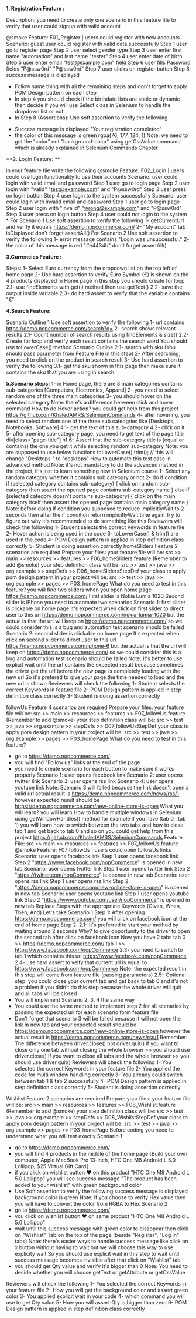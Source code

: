 **1. Registration Feature :**
 
Description:
you need to create only one scenario in this feature file to verify that user could signup with valid account
 
@smoke
Feature: F01_Register | users could register with new accounts
Scenario: guest user could register with valid data successfully
Step 1 user go to register page
Step 2 user select gender type
Step 3 user enter first name "automation" and last name "tester"
Step 4 user enter date of birth
Step 5 user enter email "test@example.com" field
Step 6 user fills Password fields "P@ssw0rd" "P@ssw0rd"
Step 7 user clicks on register button
Step 8 success message is displayed
 
* Follow same thing with all the remaining steps and don't forget to apply POM Design pattern on each step
* In step 4
you should check if the birthdate lists are static or dynamic then decide if you will use Select class in Selenium to handle
the dropdown list or not
* In Step 8 (Assertions):
Use soft assertion to verify the following
- Success message is displayed "Your registration completed"
- the color of this message is green rgba(76, 177, 124, 1)
Note: we need to get the "color" not "background-color" using getCssValue command which is already explained
in Selenium Commands Chapter
 



  
**2. Login Feature: **
 
in your feature file write the following
@smoke
Feature: F02_Login | users could use login functionality to use their accounts
Scenario: user could login with valid email and password
Step 1 user go to login page
Step 2 user login with "valid" "test@example.com" and "P@ssw0rd"
Step 3 user press on login button
Step 4 user login to the system successfully
Scenario: user could login with invalid email and password
Step 1 user go to login page
Step 2 user login with "invalid" "wrong@example.com" and "P@ssw0rd"
Step 3 user press on login button
Step 4 user could not login to the system
* 
For Scenario 1
Use soft assertion to verify the following
1- getCurrentUrl and verify it equals https://demo.nopcommerce.com/
2- "My account" tab isDisplayed
don't forget assertAll()
For Scenario 2
Use soft assertion to verify the following
1- error message contains "Login was unsuccessful."
2- the color of this message is red "#e4434b"
don't forget assertAll()
  
  
**3.Currencies Feature :**
 
Steps:
1- Select Euro currency from the dropdown list on the top left of home page
2- Use hard assertion to verify Euro Symbol (€) is shown on the 4 products displayed in Home page
in this step you should create for loop
2.1- use findElements with get(i) method then use getText()
2.2- save the output inside variable
2.3- do hard assert to verify that the variable contains "€"
 

**4.Search Feature:**
 

Scenario Outline 1
Use soft assertion to verify the following
1- url contains https://demo.nopcommerce.com/search?q=
2- search shows relevant results
2.1- Count number of search results using findElements & size()
2.2- Create for loop and verify each result contains the search word
You should use toLowerCase() method
Scenario Outline 2
1- search with sku (You should pass parameter from Feature File in this step)
2- After searching, you need to click on the product in search result
3- Use hard assertion to verify the following
3.1- get the sku shown in this page then make sure it contains the sku that you are using in search
 






 
**5.Scenario steps:**
1- in Home page, there are 3 main categories contains sub-categories
[Computers, Electronics, Apparel]
2- you need to select random one of the three main categories
3- you should hover on the selected category
Note: there's a difference between click and hover command
How to do Hover action? you could get help from this project
https://github.com/KhaledAMRS/SeleniumCommands
4- after hovering, you need to select random one of the three sub cateogries like [Desktops, Notebooks, Software]
4.1- get the text of this sub-category
4.2- click on it
5- after opening sub-category page, you need to get text of the page title
div[class="page-title"] h1
6- Assert that the sub-category title is (equal or contains) the one you get it while selecting random sub-category
Note: you are supposed to use below functions
toLowerCase().trim(); // this will change "Desktops " to "desktops"
How to automate this test case in advanced method
Note: it's not mandatory to do the advanced method in the project, it's just to learn something new in Selenium course
1- Select any random category whether it contains sub cateogry or not
2- do if condition
if (selected category contains sub-category)
{
click on random sub-category then assert the opened page contains sub-category name
}
else if (selected category doesn't contains sub-category)
{
click on the main category itself then assert the opened page contains main category name
}
Note: before doing if condition you supposed to reduce implicitlyWait to 2 seconds
 then after the if condition return implicitlyWait time again
Try to figure out why it's recommended to do something like this
Reviewers will check the following
1- Student selects the correct Keywords in feature file
2- Hover action is being used in the code
3- toLowerCase() & trim() are used in the code
4- POM Design pattern is applied in step definition class correctly
5- Student is doing assertion correctly
homeSliders Feature
2 scenarios are required
Prepare your files:
your feature file will be:
src >> main >> resources >> features >> F06_homeSliders.feature (Remember to add @smoke)
your step definition class will be:
src >> test >> java >> org.example >> stepDefs >> D06_homeSlidersStepDef
your class to apply pom design pattern in your project will be:
src >> test >> java >> org.example >> pages >> P03_homePage
What do you need to test in this feature?
you will find two sliders when you open home page https://demo.nopcommerce.com/
First slider is Nokia Lumia 1020
Second slider is iPhone
you need to automate two scenarios
Scenario 1: first slider is clickable on home page
It's expected when click on first slider to direct user to this url https://demo.nopcommerce.com/nokia-lumia-1020
but the actual is that the url will keep on https://demo.nopcommerce.com/
so we could consider this is a bug and automation test scenario should be failed
Scenario 2: second slider is clickable on home page
It's expected when click on second slider to direct user to this url https://demo.nopcommerce.com/iphone-6
but the actual is that the url will keep on https://demo.nopcommerce.com/
so we could consider this is a bug and automation test scenario should be failed
Note: It's better to use explicit wait until the url contains the expected result
because sometimes the driver get the url before the new page is completely loading with the new url
So it's prefered to give your page the time needed to load and the new url is shown
Reviewers will check the following
1- Student selects the correct Keywords in feature file
2- POM Design pattern is applied in step definition class correctly
3- Student is doing assertion correctly








followUs Feature
4 scenarios are required
Prepare your files:
your feature file will be:
src >> main >> resources >> features >> F07_followUs.feature (Remember to add @smoke)
your step definition class will be:
src >> test >> java >> org.example >> stepDefs >> D07_followUsStepDef
your class to apply pom design pattern in your project will be:
src >> test >> java >> org.example >> pages >> P03_homePage
What do you need to test in this feature?
- go to https://demo.nopcommerce.com/
- you will find "Follow us" links at the end of the page
- you need to create scenario for each button to make sure it works properly
Scenario 1: user opens facebook link
Scenario 2: user opens twitter link
Scenario 3: user opens rss link
Scenario 4: user opens youtube link
Note: Scenario 3 will failed because the link doesn't open a valid url
actual result is https://demo.nopcommerce.com/news/rss/1
however expected result should be https://demo.nopcommerce.com/new-online-store-is-open
What you will learn?
you will learn How to handle multiple windows in Selenium using getWindowHandles() method
for example if you have (tab 0 , tab 1)
you will learn how to switch between the two tabs and how to close tab 1 and get back to tab 0 and so on
you could get help from this project
https://github.com/KhaledAMRS/SeleniumCommands
Feature File:
src >> main >> resources >> features >> F07_followUs.feature
@smoke
Feature: F07_followUs | users could open followUs links
Scenario: user opens facebook link
Step 1 user opens facebook link
 Step 2 "https://www.facebook.com/nopCommerce" is opened in new tab
Scenario: user opens twitter link
 Step 1 user opens twitter link
 Step 2 "https://twitter.com/nopCommerce" is opened in new tab
Scenario: user opens rss link
 Step 1 user opens rss link
 Step 2 "https://demo.nopcommerce.com/new-online-store-is-open" is opened in new tab
 Scenario: user opens youtube link
 Step 1 user opens youtube link
 Step 2 "https://www.youtube.com/user/nopCommerce" is opened in new tab
Replace Steps with the appropriate Keywords (Given, When, Then, And)
Let's take Scenario 1
Step 1: After opening https://demo.nopcommerce.com/ you will click on facebook icon at the end of home page
Step 2:
2.1- It's preferred to start your method by waiting around 2 seconds
Why?
to give opportunity to the driver to open the second tab after click on facebook icon
Now you have 2 tabs
tab 0 >> https://demo.nopcommerce.com/
tab 1 >> https://www.facebook.com/nopCommerce
2.3- you need to switch to tab 1 which contains this url https://www.facebook.com/nopCommerce
2.4- use hard assert to veify that current url is equal to https://www.facebook.com/nopCommerce
Note: the expected result in this step will come from feature file (passing parameters)
2.5- Optional step: you could close your current tab and get back to tab 0
and it's not a problem if you didn't do this step because the whole driver will quit and all tabs will be closed
- You will implement Scenario 2, 3, 4 the same way
- You could use the same method to implement step 2 for all scenarios by passing the expected url for each scenario
form feature file
- Don't forget that scenario 3 will be failed because it will not open the link in new tab and your expected result should
be https://demo.nopcommerce.com/new-online-store-is-open however the actual result is
https://demo.nopcommerce.com/news/rss/1
Remember:
The difference between driver.close() not driver.quit()
if you want to close only one tab without closing the whole browser >> you should use driver.close()
if you want to close all tabs and the whole browser >> you should use driver.quit()
Reviewers will check the following
1- You selected the correct Keywords in your feature file
2- You applied the code for multi window handling correctly
3- You already could switch between tab 1 & tab 2 successfully
4- POM Design pattern is applied in step definition class correctly
5- Student is doing assertion correctly





  
Wishlist Feature
2 scenarios are required
Prepare your files:
your feature file will be:
src >> main >> resources >> features >> F08_Wishlist.feature (Remember to add @smoke)
your step definition class will be:
src >> test >> java >> org.example >> stepDefs >> D08_WishlistStepDef
your class to apply pom design pattern in your project will be:
src >> test >> java >> org.example >> pages >> P03_homePage
Before coding you need to understand what you will test exactly
Scenario 1
- go to https://demo.nopcommerce.com/
- you will find 4 products in the middle of the home page [Build your own computer, Apple MacBook Pro 13-inch, HTC
One M8 Android L 5.0 Lollipop, $25 Virtual Gift Card]
- if you click on wishlist button ❤️ on this product "HTC One M8 Android L 5.0 Lollipop"
you will see success message "The product has been added to your wishlist" with green background color
- Use Soft assertion to verify the following
success message is displayed
background color is green
Note: if you choose to verify Hex value then you will have to convert the color from RGBA to Hex
Scenario 2
- go to https://demo.nopcommerce.com/
- you click on wishlist button ❤️ on same product "HTC One M8 Android L 5.0 Lollipop"
- wait until this success message with green color to disappear then click on "Wishlist" Tab on the top of the page
(beside "Register", "Log in" tabs)
Note: there's easier ways to handle success message like click on x button without having to wait but we will choose this
way to use explicity wait
So you should use explicit wait in this step to wait until success message becomes invisible after that click on "Wishlist"
tab
- you should get Qty value and verify it's bigger than 0
Note: You need to decide whether you will choose getText or getAttribute or getCssValue

Reviewers will check the following
1- You selected the correct Keywords in your feature file
2- How you will get the background color and assert green color
3- You applied explicit wait in your code
4- which command you will use to get Qty value
5- How you will assert Qty is bigger than zero
6- POM Design pattern is applied in step definition class correctly
